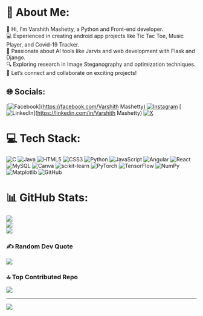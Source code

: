# 💫 About Me:
👋 Hi, I'm Varshith Mashetty, a Python and Front-end developer.  <br>💻 Experienced in creating android app projects like Tic Tac Toe, Music Player, and Covid-19 Tracker.  <br>🚀 Passionate about AI tools like Jarvis and web development with Flask and Django.  <br>🔍 Exploring research in Image Steganography and optimization techniques.  <br>🤝 Let’s connect and collaborate on exciting projects!  


## 🌐 Socials:
[![Facebook](https://img.shields.io/badge/Facebook-%231877F2.svg?logo=Facebook&logoColor=white)](https://facebook.com/Varshith Mashetty) [![Instagram](https://img.shields.io/badge/Instagram-%23E4405F.svg?logo=Instagram&logoColor=white)](https://instagram.com/mr_sherlockholmes007) [![LinkedIn](https://img.shields.io/badge/LinkedIn-%230077B5.svg?logo=linkedin&logoColor=white)](https://linkedin.com/in/Varshith Mashetty) [![X](https://img.shields.io/badge/X-black.svg?logo=X&logoColor=white)](https://x.com/Varshith_M) 

# 💻 Tech Stack:
![C](https://img.shields.io/badge/c-%2300599C.svg?style=plastic&logo=c&logoColor=white) ![Java](https://img.shields.io/badge/java-%23ED8B00.svg?style=plastic&logo=openjdk&logoColor=white) ![HTML5](https://img.shields.io/badge/html5-%23E34F26.svg?style=plastic&logo=html5&logoColor=white) ![CSS3](https://img.shields.io/badge/css3-%231572B6.svg?style=plastic&logo=css3&logoColor=white) ![Python](https://img.shields.io/badge/python-3670A0?style=plastic&logo=python&logoColor=ffdd54) ![JavaScript](https://img.shields.io/badge/javascript-%23323330.svg?style=plastic&logo=javascript&logoColor=%23F7DF1E) ![Angular](https://img.shields.io/badge/angular-%23DD0031.svg?style=plastic&logo=angular&logoColor=white) ![React](https://img.shields.io/badge/react-%2320232a.svg?style=plastic&logo=react&logoColor=%2361DAFB) ![MySQL](https://img.shields.io/badge/mysql-4479A1.svg?style=plastic&logo=mysql&logoColor=white) ![Canva](https://img.shields.io/badge/Canva-%2300C4CC.svg?style=plastic&logo=Canva&logoColor=white) ![scikit-learn](https://img.shields.io/badge/scikit--learn-%23F7931E.svg?style=plastic&logo=scikit-learn&logoColor=white) ![PyTorch](https://img.shields.io/badge/PyTorch-%23EE4C2C.svg?style=plastic&logo=PyTorch&logoColor=white) ![TensorFlow](https://img.shields.io/badge/TensorFlow-%23FF6F00.svg?style=plastic&logo=TensorFlow&logoColor=white) ![NumPy](https://img.shields.io/badge/numpy-%23013243.svg?style=plastic&logo=numpy&logoColor=white) ![Matplotlib](https://img.shields.io/badge/Matplotlib-%23ffffff.svg?style=plastic&logo=Matplotlib&logoColor=black) ![GitHub](https://img.shields.io/badge/github-%23121011.svg?style=plastic&logo=github&logoColor=white)
# 📊 GitHub Stats:
![](https://github-readme-stats.vercel.app/api?username=varshithmashetty&theme=dark&hide_border=false&include_all_commits=true&count_private=true)<br/>
![](https://github-readme-streak-stats.herokuapp.com/?user=varshithmashetty&theme=dark&hide_border=false)<br/>
![](https://github-readme-stats.vercel.app/api/top-langs/?username=varshithmashetty&theme=dark&hide_border=false&include_all_commits=true&count_private=true&layout=compact)

### ✍️ Random Dev Quote
![](https://quotes-github-readme.vercel.app/api?type=horizontal&theme=radical)

### 🔝 Top Contributed Repo
![](https://github-contributor-stats.vercel.app/api?username=varshithmashetty&limit=5&theme=dark&combine_all_yearly_contributions=true)

---
[![](https://visitcount.itsvg.in/api?id=varshithmashetty&icon=0&color=0)](https://visitcount.itsvg.in)

<!-- Proudly created with GPRM ( https://gprm.itsvg.in ) -->
